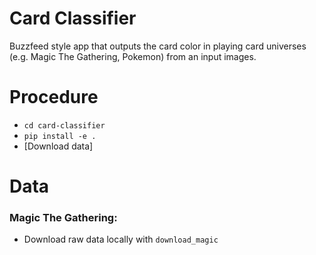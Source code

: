 # Card Classifier

Buzzfeed style app that outputs the card color in playing card universes (e.g. Magic The Gathering, Pokemon) from an
input images. 

# Procedure

- `cd card-classifier`
- `pip install -e .`
- [Download data]

# Data

### Magic The Gathering:

- Download raw data locally with `download_magic`



